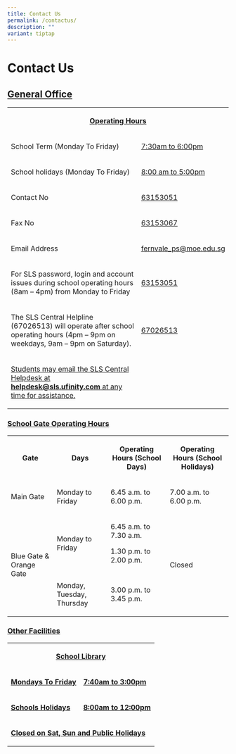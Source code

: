```yaml
---
title: Contact Us
permalink: /contactus/
description: ""
variant: tiptap
---
```

<h1>Contact Us</h1><h2><u>General Office</u></h2><table><tbody><tr><th rowspan="1" colspan="2"><p><u>Operating Hours</u></p></th></tr><tr><td rowspan="1" colspan="1"><p>School Term (Monday To Friday)</p></td><td rowspan="1" colspan="1"><p><u>7:30am to 6:00pm</u></p></td></tr><tr><td rowspan="1" colspan="1"><p>School holidays (Monday To Friday)</p></td><td rowspan="1" colspan="1"><p><u>8:00 am to 5:00pm</u></p></td></tr><tr><td rowspan="1" colspan="1"><p>Contact No</p></td><td rowspan="1" colspan="1"><p><u>63153051</u></p></td></tr><tr><td rowspan="1" colspan="1"><p>Fax No</p></td><td rowspan="1" colspan="1"><p><u>63153067</u></p></td></tr><tr><td rowspan="1" colspan="1"><p>Email Address</p></td><td rowspan="1" colspan="1"><p><a href="mailto:fernvale_ps@moe.edu.sg" rel="noopener noreferrer nofollow" target="_blank"><u>fernvale_ps@moe.edu.sg</u></a></p></td></tr><tr><td rowspan="1" colspan="1"><p>For SLS password, login and account issues during school operating hours<br>(8am – 4pm) from Monday to Friday</p></td><td rowspan="1" colspan="1"><p><u>63153051</u></p></td></tr><tr><td rowspan="1" colspan="1"><p>The SLS Central Helpline (67026513) will operate after school operating hours (4pm – 9pm on weekdays, 9am – 9pm on Saturday).</p></td><td rowspan="1" colspan="1"><p><u>67026513</u></p></td></tr><tr><td rowspan="1" colspan="1"><p><u>Students may email the SLS Central Helpdesk at </u><strong><a href="mailto:helpdesk@sls.ufinity.com" rel="noopener noreferrer nofollow" target="_blank"><u>helpdesk@sls.ufinity.com</u></a></strong><u> at any time for assistance.</u></p></td><td rowspan="1" colspan="1"><p></p></td></tr></tbody></table><p></p><h3><u>School Gate Operating Hours</u></h3><table><tbody><tr><th rowspan="1" colspan="1"><p>Gate</p></th><th rowspan="1" colspan="1"><p>Days</p></th><th rowspan="1" colspan="1"><p>Operating Hours (School Days)</p></th><th rowspan="1" colspan="1"><p>Operating Hours (School Holidays)</p></th></tr><tr><td rowspan="1" colspan="1"><p>Main Gate</p></td><td rowspan="1" colspan="1"><p>Monday to Friday</p></td><td rowspan="1" colspan="1"><p>6.45 a.m. to 6.00 p.m.</p></td><td rowspan="1" colspan="1"><p>7.00 a.m. to 6.00 p.m.</p></td></tr><tr><td rowspan="2" colspan="1"><p>Blue Gate &amp; Orange Gate</p></td><td rowspan="1" colspan="1"><p>Monday to Friday</p></td><td rowspan="1" colspan="1"><p>6.45 a.m. to 7.30 a.m.</p><p>1.30 p.m. to 2.00 p.m.</p></td><td rowspan="2" colspan="1"><p>Closed</p></td></tr><tr><td rowspan="1" colspan="1"><p>Monday, Tuesday, Thursday</p></td><td rowspan="1" colspan="1"><p>3.00 p.m. to 3.45 p.m.</p></td></tr></tbody></table><p></p><p></p><h3><u>Other Facilities</u></h3><table><tbody><tr><th rowspan="1" colspan="2"><p><strong><u>School Library</u></strong></p></th></tr><tr><td rowspan="1" colspan="1"><p><strong><u>Mondays To Friday</u></strong></p></td><td rowspan="1" colspan="1"><p><strong><u>7:40am to 3:00pm</u></strong></p></td></tr><tr><td rowspan="1" colspan="1"><p><strong><u>Schools Holidays</u></strong></p></td><td rowspan="1" colspan="1"><p><strong><u>8:00am to 12:00pm</u></strong></p></td></tr><tr><td rowspan="1" colspan="2"><p><strong><u>Closed on Sat, Sun and Public Holidays</u></strong></p></td></tr></tbody></table><p></p>